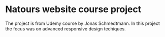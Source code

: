 # Natours website course project

The project is from Udemy course by Jonas Schmedtmann.
In this project the focus was on advanced responsive design techiques. 
